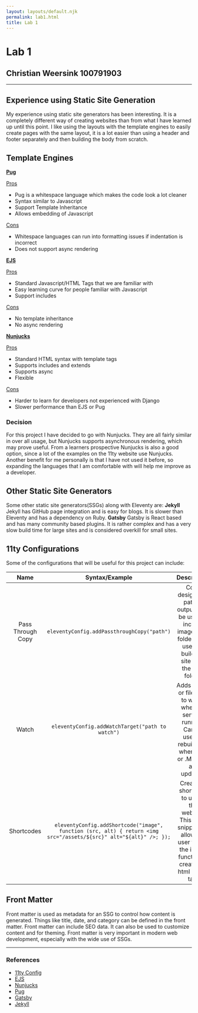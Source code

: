 ```yaml
---
layout: layouts/default.njk
permalink: lab1.html
title: Lab 1
---
```

# Lab 1

## Christian Weersink 100791903
---
## Experience using Static Site Generation
My experience using static site generators has been interesting. It is a completely different way of creating websites than from what I have learned up until this point. I like using the layouts with the template engines to easily create pages with the same layout, it is a lot easier than using a header and footer separately and then building the body from scratch.

## Template Engines
**<u>Pug</u>**

<u>Pros</u>
- Pug is a whitespace language which makes the code look a lot cleaner
- Syntax similar to Javascript
- Support Template Inheritance
- Allows embedding of Javascript

<u>Cons</u>
- Whitespace languages can run into formatting issues if indentation is incorrect
- Does not support async rendering


**<u>EJS</u>**

<u>Pros</u>
- Standard Javascript/HTML Tags that we are familiar with
- Easy learning curve for people familiar with Javascript
- Support includes

<u>Cons</u>
- No template inheritance 
- No async rendering


**<u>Nunjucks</u>**

<u>Pros</u>
- Standard HTML syntax with template tags
- Supports includes and extends
- Supports async
- Flexible

<u>Cons</u>
- Harder to learn for developers not experienced with Django
- Slower performance than EJS or Pug

### Decision
For this project I have decided to go with Nunjucks. They are all fairly similar in over all usage, but Nunjucks supports asynchronous rendering, which may prove useful. From a learners prospective Nunjucks is also a good option, since a lot of the examples on the 11ty website use Nunjucks. Another benefit for me personally is that I have not used it before, so expanding the languages that I am comfortable with will help me improve as a developer.

## Other Static Site Generators
Some other static site generators(SSGs) along with Eleventy are:
**Jekyll**
Jekyll has GitHub page integration and is easy for blogs. It is slower than Eleventy and has a dependency on Ruby.
**Gatsby**
Gatsby is React based and has many community based plugins. It is rather complex and has a very slow build time for large sites and is considered overkill for small sites.

## 11ty Configurations
Some of the configurations that will be useful for this project can include:

|Name|Syntax/Example|Description|
|:---:|:---:|:---:|
|Pass Through Copy| `eleventyConfig.addPassthroughCopy("path")`| Copy designated path to output. Can be used to include images/css folders. We use it to build the site from the 'src' folder.|
| Watch | `eleventyConfig.addWatchTarget("path to watch")` | Adds a path or file type to watch when --serve is running. Can be used to rebuild site when CSS or .MD files are updated. |
|Shortcodes | ```eleventyConfig.addShortcode("image", function (src, alt) { return <img src="/assets/${src}" alt="${alt}" />; });``` | Creates a shortcode to use in the website. This code snippet will allow the user to use the image function to create the html image tag.| 

## Front Matter
Front matter is used as metadata for an SSG to control how content is generated. Things like title, date, and category can be defined in the front matter. Front matter can include SEO data. It can also be used to customize content and for theming. Front matter is very important in modern web development, especially with the wide use of SSGs. 

---

### References
- [11ty Config](https://www.11ty.dev/docs/config/)
- [EJS](https://www.11ty.dev/docs/languages/ejs/)
- [Nunjucks](https://www.11ty.dev/docs/languages/nunjucks/)
- [Pug](https://www.11ty.dev/docs/languages/pug/)
- [Gatsby](https://www.gatsbyjs.com/docs/glossary/static-site-generator/)
- [Jekyll](https://jekyllrb.com/docs/)

